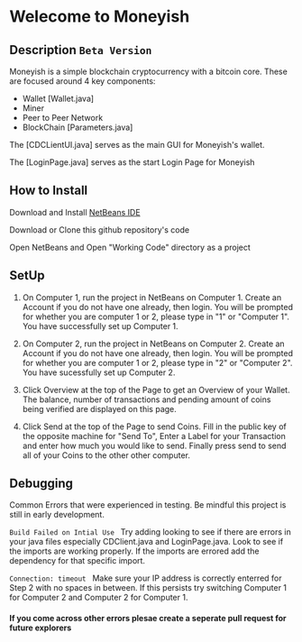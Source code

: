 # Welecome to Moneyish

## Description  ```Beta Version```
Moneyish is a simple blockchain cryptocurrency with a bitcoin core. These are focused around 4 key components:
- Wallet [Wallet.java]
- Miner 
- Peer to Peer Network 
- BlockChain [Parameters.java]

The [CDCLientUI.java] serves as the main GUI for Moneyish's wallet. 

The [LoginPage.java] serves as the start Login Page for Moneyish

## How to Install
Download and Install [NetBeans IDE](https://netbeans.apache.org/)

Download or Clone this github repository's code

Open NetBeans and Open "Working Code" directory as a project

## SetUp
1. On Computer 1, run the project in NetBeans on Computer 1. Create an Account if you do not have one already, then login. You will be prompted for whether you are computer 1 or 2, please type in "1" or "Computer 1". You have successfully set up Computer 1. 

2. On Computer 2, run the project in NetBeans on Computer 2. Create an Account if you do not have one already, then login. You will be prompted for whether you are computer 1 or 2, please type in "2" or "Computer 2". You have sucessfully set up Computer 2. 

3. Click Overview at the top of the Page to get an Overview of your Wallet. The balance, number of transactions and pending amount of coins being verified are displayed on this page.


4. Click Send at the top of the Page to send Coins. Fill in the public key of the opposite machine for "Send To", Enter a Label for your Transaction and enter how much you would like to send. Finally press send to send all of your Coins to the other other computer.


## Debugging
Common Errors that were experienced in testing. Be mindful this project is still in early development.

```Build Failed on Intial Use ``` Try adding looking to see if there are errors in your java files especially CDClient.java and LoginPage.java. Look to see if the imports are working properly. If the imports are errored add the dependency for that specific import. 

```Connection: timeout ``` Make sure your IP address is correctly enterred for Step 2 with no spaces in between. If this persists try switching Computer 1 for Computer 2 and Computer 2 for Computer 1. 

#### If you come across other errors plesae create a seperate pull request for future explorers
